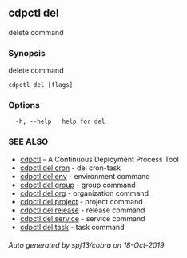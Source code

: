 ## cdpctl del

delete command

### Synopsis

delete command

```
cdpctl del [flags]
```

### Options

```
  -h, --help   help for del
```

### SEE ALSO

* [cdpctl](cdpctl.md)	 - A Continuous Deployment Process Tool
* [cdpctl del cron](cdpctl_del_cron.md)	 - del cron-task
* [cdpctl del env](cdpctl_del_env.md)	 - environment command
* [cdpctl del group](cdpctl_del_group.md)	 - group command
* [cdpctl del org](cdpctl_del_org.md)	 - organization command
* [cdpctl del project](cdpctl_del_project.md)	 - project command
* [cdpctl del release](cdpctl_del_release.md)	 - release command
* [cdpctl del service](cdpctl_del_service.md)	 - service command
* [cdpctl del task](cdpctl_del_task.md)	 - task command

###### Auto generated by spf13/cobra on 18-Oct-2019
